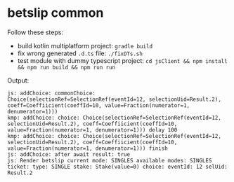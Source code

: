 # betslip common

Follow these steps:
- build kotlin multiplatform project: `gradle build`
- fix wrong generated `.d.ts` file: `./fixDTs.sh`
- test module with dummy typescript project: `cd jsClient && npm install && npm run build && npm run run`

Output:
```
js: addChoice: commonChoice: Choice(selectionRef=SelectionRef(eventId=12, selectionUid=Result.2), coeff=Coeffiicient(coeffId=10, value=Fraction(numerator=1, denumerator=1)))
kmp: addChoice: choice: Choice(selectionRef=SelectionRef(eventId=12, selectionUid=Result.2), coeff=Coeffiicient(coeffId=10, value=Fraction(numerator=1, denumerator=1))) delay 100
kmp: addChoice: choice: Choice(selectionRef=SelectionRef(eventId=12, selectionUid=Result.2), coeff=Coeffiicient(coeffId=10, value=Fraction(numerator=1, denumerator=1))) finish
js: addChoice: after await result: true
js: Render betslip current mode: SINGLES available modes: SINGLES ticket: type: SINGLE stake: Stake(value=0) choice: eventId: 12 selUid: Result.2
```
